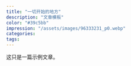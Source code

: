 ```yaml
---
title: "一切开始的地方"
description: "文章模板"
color: "#39c5bb"
impression: "/assets/images/96333231_p0.webp"
categories:
tags:
---
```


这只是一篇示例文章。
